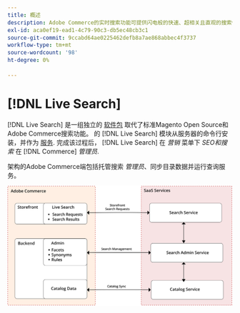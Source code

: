 ```yaml
---
title: 概述
description: Adobe Commerce的实时搜索功能可提供闪电般的快速、超相关且直观的搜索体验。
exl-id: aca0ef19-ead1-4c79-90c3-db5ec48cb3c1
source-git-commit: 9ccabd64ae0225462defb8a7ae868abbec4f3737
workflow-type: tm+mt
source-wordcount: '98'
ht-degree: 0%

---
```


# [!DNL Live Search]

[!DNL Live Search] 是一组独立的 [软件包](#live-search-packages) 取代了标准Magento Open Source和Adobe Commerce搜索功能。 的 [!DNL Live Search] 模块从服务器的命令行安装，并作为 [服务](https://docs.magento.com/user-guide/system/saas.html). 完成该过程后， [!DNL Live Search] 在 *营销* 菜单下 *SEO和搜索* 在 [!DNL Commerce] *管理员*.

架构的Adobe Commerce端包括托管搜索 *管理员*、同步目录数据并运行查询服务。

![实时搜索架构图](assets/architecture-diagram.svg)
